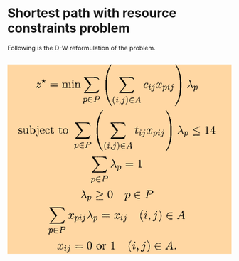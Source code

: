 # Shortest path with resource constraints problem

Following is the D-W reformulation of the problem.


## 

![](spr.PNG)
